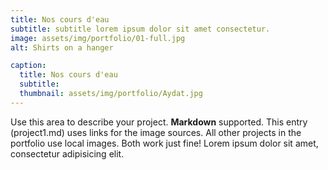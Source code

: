 ```yaml
---
title: Nos cours d'eau
subtitle: subtitle lorem ipsum dolor sit amet consectetur.
image: assets/img/portfolio/01-full.jpg
alt: Shirts on a hanger

caption:
  title: Nos cours d'eau
  subtitle: 
  thumbnail: assets/img/portfolio/Aydat.jpg
---
```

Use this area to describe your project. **Markdown** supported. This entry (project1.md) uses links for the image sources. All other projects in the portfolio use local images. Both work just fine! Lorem ipsum dolor sit amet, consectetur adipisicing elit. 